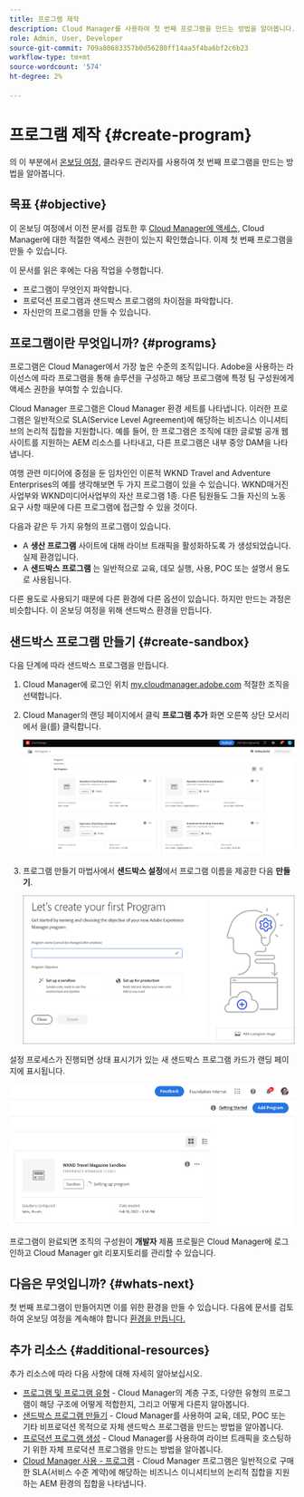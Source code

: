 ```yaml
---
title: 프로그램 제작
description: Cloud Manager를 사용하여 첫 번째 프로그램을 만드는 방법을 알아봅니다.
role: Admin, User, Developer
source-git-commit: 709a80683357b0d56280ff14aa5f4ba6bf2c6b23
workflow-type: tm+mt
source-wordcount: '574'
ht-degree: 2%

---
```



# 프로그램 제작 {#create-program}

의 이 부분에서 [온보딩 여정,](overview.md) 클라우드 관리자를 사용하여 첫 번째 프로그램을 만드는 방법을 알아봅니다.

## 목표 {#objective}

이 온보딩 여정에서 이전 문서를 검토한 후 [Cloud Manager에 액세스,](cloud-manager.md) Cloud Manager에 대한 적절한 액세스 권한이 있는지 확인했습니다. 이제 첫 번째 프로그램을 만들 수 있습니다.

이 문서를 읽은 후에는 다음 작업을 수행합니다.

* 프로그램이 무엇인지 파악합니다.
* 프로덕션 프로그램과 샌드박스 프로그램의 차이점을 파악합니다.
* 자신만의 프로그램을 만들 수 있습니다.

## 프로그램이란 무엇입니까? {#programs}

프로그램은 Cloud Manager에서 가장 높은 수준의 조직입니다. Adobe을 사용하는 라이선스에 따라 프로그램을 통해 솔루션을 구성하고 해당 프로그램에 특정 팀 구성원에게 액세스 권한을 부여할 수 있습니다.

Cloud Manager 프로그램은 Cloud Manager 환경 세트를 나타냅니다. 이러한 프로그램은 일반적으로 SLA(Service Level Agreement)에 해당하는 비즈니스 이니셔티브의 논리적 집합을 지원합니다. 예를 들어, 한 프로그램은 조직에 대한 글로벌 공개 웹 사이트를 지원하는 AEM 리소스를 나타내고, 다른 프로그램은 내부 중앙 DAM을 나타냅니다.

여행 관련 미디어에 중점을 둔 임차인인 이론적 WKND Travel and Adventure Enterprises의 예를 생각해보면 두 가지 프로그램이 있을 수 있습니다. WKND매거진사업부와 WKND미디어사업부의 자산 프로그램 1종. 다른 팀원들도 그들 자신의 노동 요구 사항 때문에 다른 프로그램에 접근할 수 있을 것이다.

다음과 같은 두 가지 유형의 프로그램이 있습니다.

* A **생산 프로그램** 사이트에 대해 라이브 트래픽을 활성화하도록 가 생성되었습니다. 실제 환경입니다.
* A **샌드박스 프로그램** 는 일반적으로 교육, 데모 실행, 사용, POC 또는 설명서 용도로 사용됩니다.

다른 용도로 사용되기 때문에 다른 환경에 다른 옵션이 있습니다. 하지만 만드는 과정은 비슷합니다. 이 온보딩 여정을 위해 샌드박스 환경을 만듭니다.

## 샌드박스 프로그램 만들기 {#create-sandbox}

다음 단계에 따라 샌드박스 프로그램을 만듭니다.

1. Cloud Manager에 로그인 위치 [my.cloudmanager.adobe.com](https://my.cloudmanager.adobe.com/) 적절한 조직을 선택합니다.

1. Cloud Manager의 랜딩 페이지에서 클릭 **프로그램 추가** 화면 오른쪽 상단 모서리에서 을(를) 클릭합니다.

   ![Cloud Manager 랜딩 페이지](/help/implementing/cloud-manager/getting-access-to-aem-in-cloud/assets/first_timelogin1.png)

1. 프로그램 만들기 마법사에서 **샌드박스 설정**&#x200B;에서 프로그램 이름을 제공한 다음 **만들기**.

   ![프로그램 유형 만들기](/help/implementing/cloud-manager/getting-access-to-aem-in-cloud/assets/create-sandbox.png)

설정 프로세스가 진행되면 상태 표시기가 있는 새 샌드박스 프로그램 카드가 랜딩 페이지에 표시됩니다.

![개요 페이지에서 샌드박스 만들기](/help/implementing/cloud-manager/getting-access-to-aem-in-cloud/assets/program-create-setupdemo2.png)

프로그램이 완료되면 조직의 구성원이 **개발자** 제품 프로필은 Cloud Manager에 로그인하고 Cloud Manager git 리포지토리를 관리할 수 있습니다.

## 다음은 무엇입니까? {#whats-next}

첫 번째 프로그램이 만들어지면 이를 위한 환경을 만들 수 있습니다. 다음에 문서를 검토하여 온보딩 여정을 계속해야 합니다 [환경을 만듭니다.](create-environments.md)

## 추가 리소스 {#additional-resources}

추가 리소스에 따라 다음 사항에 대해 자세히 알아보십시오.

* [프로그램 및 프로그램 유형](/help/implementing/cloud-manager/getting-access-to-aem-in-cloud/program-types.md) - Cloud Manager의 계층 구조, 다양한 유형의 프로그램이 해당 구조에 어떻게 적합한지, 그리고 어떻게 다른지 알아봅니다.
* [샌드박스 프로그램 만들기](/help/implementing/cloud-manager/getting-access-to-aem-in-cloud/creating-sandbox-programs.md) - Cloud Manager를 사용하여 교육, 데모, POC 또는 기타 비프로덕션 목적으로 자체 샌드박스 프로그램을 만드는 방법을 알아봅니다.
* [프로덕션 프로그램 생성](/help/implementing/cloud-manager/getting-access-to-aem-in-cloud/creating-production-programs.md) - Cloud Manager를 사용하여 라이브 트래픽을 호스팅하기 위한 자체 프로덕션 프로그램을 만드는 방법을 알아봅니다.
* [Cloud Manager 사용 - 프로그램](https://experienceleague.adobe.com/docs/experience-manager-learn/cloud-service/cloud-manager/programs.html) - Cloud Manager 프로그램은 일반적으로 구매한 SLA(서비스 수준 계약)에 해당하는 비즈니스 이니셔티브의 논리적 집합을 지원하는 AEM 환경의 집합을 나타냅니다.
